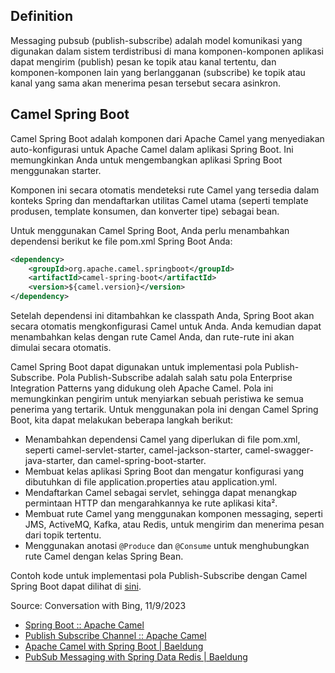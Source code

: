 ## Definition

Messaging pubsub (publish-subscribe) adalah model komunikasi yang digunakan dalam sistem terdistribusi di mana komponen-komponen aplikasi dapat mengirim (publish) pesan ke topik atau kanal tertentu, dan komponen-komponen lain yang berlangganan (subscribe) ke topik atau kanal yang sama akan menerima pesan tersebut secara asinkron.

## Camel Spring Boot

Camel Spring Boot adalah komponen dari Apache Camel yang menyediakan auto-konfigurasi untuk Apache Camel dalam aplikasi Spring Boot. Ini memungkinkan Anda untuk mengembangkan aplikasi Spring Boot menggunakan starter.

Komponen ini secara otomatis mendeteksi rute Camel yang tersedia dalam konteks Spring dan mendaftarkan utilitas Camel utama (seperti template produsen, template konsumen, dan konverter tipe) sebagai bean.

Untuk menggunakan Camel Spring Boot, Anda perlu menambahkan dependensi berikut ke file pom.xml Spring Boot Anda:

```xml
<dependency>
    <groupId>org.apache.camel.springboot</groupId>
    <artifactId>camel-spring-boot</artifactId>
    <version>${camel.version}</version>
</dependency>
```

Setelah dependensi ini ditambahkan ke classpath Anda, Spring Boot akan secara otomatis mengkonfigurasi Camel untuk Anda. Anda kemudian dapat menambahkan kelas dengan rute Camel Anda, dan rute-rute ini akan dimulai secara otomatis.

Camel Spring Boot dapat digunakan untuk implementasi pola Publish-Subscribe. Pola Publish-Subscribe adalah salah satu pola Enterprise Integration Patterns yang didukung oleh Apache Camel. Pola ini memungkinkan pengirim untuk menyiarkan sebuah peristiwa ke semua penerima yang tertarik. Untuk menggunakan pola ini dengan Camel Spring Boot, kita dapat melakukan beberapa langkah berikut:

- Menambahkan dependensi Camel yang diperlukan di file pom.xml, seperti camel-servlet-starter, camel-jackson-starter, camel-swagger-java-starter, dan camel-spring-boot-starter.
- Membuat kelas aplikasi Spring Boot dan mengatur konfigurasi yang dibutuhkan di file application.properties atau application.yml.
- Mendaftarkan Camel sebagai servlet, sehingga dapat menangkap permintaan HTTP dan mengarahkannya ke rute aplikasi kita².
- Membuat rute Camel yang menggunakan komponen messaging, seperti JMS, ActiveMQ, Kafka, atau Redis, untuk mengirim dan menerima pesan dari topik tertentu.
- Menggunakan anotasi `@Produce` dan `@Consume` untuk menghubungkan rute Camel dengan kelas Spring Bean.

Contoh kode untuk implementasi pola Publish-Subscribe dengan Camel Spring Boot dapat dilihat di [sini](https://github.com/jrmsamson/spring-boot-camel-publish-subscribe-pattern).

Source: Conversation with Bing, 11/9/2023
- [Spring Boot :: Apache Camel](https://camel.apache.org/camel-spring-boot/4.0.x/spring-boot.html)
- [Publish Subscribe Channel :: Apache Camel](https://camel.apache.org/components/4.0.x/eips/publish-subscribe-channel.html)
- [Apache Camel with Spring Boot | Baeldung](https://www.baeldung.com/apache-camel-spring-boot)
- [PubSub Messaging with Spring Data Redis | Baeldung](https://www.baeldung.com/spring-data-redis-pub-sub)